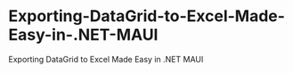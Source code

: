 # Exporting-DataGrid-to-Excel-Made-Easy-in-.NET-MAUI
Exporting DataGrid to Excel Made Easy in .NET MAUI
